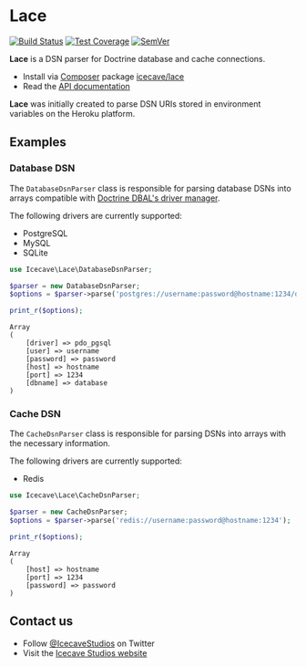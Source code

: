 # Lace

[![Build Status]](https://travis-ci.org/IcecaveStudios/lace)
[![Test Coverage]](https://coveralls.io/r/IcecaveStudios/lace?branch=develop)
[![SemVer]](http://semver.org)

**Lace** is a DSN parser for Doctrine database and cache connections.

* Install via [Composer](http://getcomposer.org) package [icecave/lace](https://packagist.org/packages/icecave/lace)
* Read the [API documentation](http://icecavestudios.github.io/lace/artifacts/documentation/api/)

**Lace** was initially created to parse DSN URIs stored in environment variables
on the Heroku platform.

## Examples

### Database DSN

The `DatabaseDsnParser` class is responsible for parsing database DSNs into arrays compatible with
[Doctrine DBAL's driver manager](http://doctrine-dbal.readthedocs.org/en/latest/reference/configuration.html).

The following drivers are currently supported:
 * PostgreSQL
 * MySQL
 * SQLite

```php
use Icecave\Lace\DatabaseDsnParser;

$parser = new DatabaseDsnParser;
$options = $parser->parse('postgres://username:password@hostname:1234/database');

print_r($options);
```

```
Array
(
    [driver] => pdo_pgsql
    [user] => username
    [password] => password
    [host] => hostname
    [port] => 1234
    [dbname] => database
)
```

### Cache DSN

The `CacheDsnParser` class is responsible for parsing DSNs into arrays with the necessary information.

The following drivers are currently supported:
 * Redis

```php
use Icecave\Lace\CacheDsnParser;

$parser = new CacheDsnParser;
$options = $parser->parse('redis://username:password@hostname:1234');

print_r($options);
```

```
Array
(
    [host] => hostname
    [port] => 1234
    [password] => password
)
```

## Contact us

* Follow [@IcecaveStudios](https://twitter.com/IcecaveStudios) on Twitter
* Visit the [Icecave Studios website](http://icecave.com.au)

<!-- references -->
[Build Status]: http://img.shields.io/travis/IcecaveStudios/lace/develop.svg?style=flat-square
[Test Coverage]: http://img.shields.io/coveralls/IcecaveStudios/lace/develop.svg?style=flat-square
[SemVer]: http://img.shields.io/:semver-0.1.0-yellow.svg?style=flat-square
